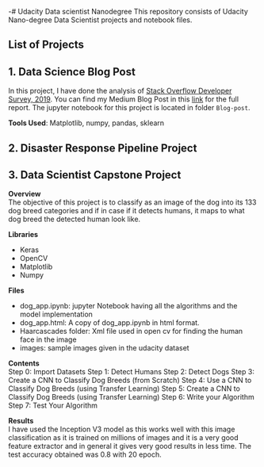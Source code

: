 -# Udacity Data scientist Nanodegree 
This repository consists of Udacity Nano-degree Data Scientist projects and notebook files.

## List of Projects

## 1. Data Science Blog Post
In this project, I have done the analysis of [Stack Overflow Developer Survey, 2019](https://www.kaggle.com/stackoverflow/so-survey-2017/data). You can find my Medium Blog Post in this [link](xyz.com) for the full report. The jupyter notebook for this project is located in folder `Blog-post`.

**Tools Used**: Matplotlib, numpy, pandas, sklearn


## 2. Disaster Response Pipeline Project

## 3. Data Scientist Capstone Project

**Overview**<br>
The objective of this project is to classify as an image of the dog into its 133 dog breed categories and if in case if it detects humans, it maps to what dog breed the detected human look like.

**Libraries**<br>
- Keras
- OpenCV
- Matplotlib
- Numpy

**Files**<br>
- dog_app.ipynb: jupyter Notebook having all the algorithms and the model implementation
- dog_app.html: A copy of dog_app.ipynb in html format.
- Haarcascades folder: Xml file used in open cv for finding the human face in the image
- images: sample images given in the udacity dataset

**Contents**<br>
Step 0: Import Datasets
Step 1: Detect Humans
Step 2: Detect Dogs
Step 3: Create a CNN to Classify Dog Breeds (from Scratch)
Step 4: Use a CNN to Classify Dog Breeds (using Transfer Learning)
Step 5: Create a CNN to Classify Dog Breeds (using Transfer Learning)
Step 6: Write your Algorithm
Step 7: Test Your Algorithm

**Results**<br>
I have used the Inception V3 model as this works well with this image classification as it is trained on millions of images and it is a very good feature extractor and in general it gives very good results in less time. The test accuracy obtained was 0.8 with 20 epoch.
